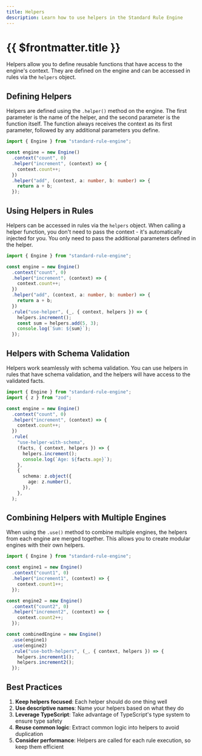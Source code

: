 ```yaml
---
title: Helpers
description: Learn how to use helpers in the Standard Rule Engine
---
```


# {{ $frontmatter.title }}

Helpers allow you to define reusable functions that have access to the engine's context. They are defined on the engine and can be accessed in rules via the `helpers` object.

## Defining Helpers

Helpers are defined using the `.helper()` method on the engine. The first parameter is the name of the helper, and the second parameter is the function itself. The function always receives the context as its first parameter, followed by any additional parameters you define.

```ts twoslash
import { Engine } from "standard-rule-engine";

const engine = new Engine()
  .context("count", 0)
  .helper("increment", (context) => {
    context.count++;
  })
  .helper("add", (context, a: number, b: number) => {
    return a + b;
  });
```

## Using Helpers in Rules

Helpers can be accessed in rules via the `helpers` object. When calling a helper function, you don't need to pass the context - it's automatically injected for you. You only need to pass the additional parameters defined in the helper.

```ts twoslash
import { Engine } from "standard-rule-engine";

const engine = new Engine()
  .context("count", 0)
  .helper("increment", (context) => {
    context.count++;
  })
  .helper("add", (context, a: number, b: number) => {
    return a + b;
  })
  .rule("use-helper", (_, { context, helpers }) => {
    helpers.increment();
    const sum = helpers.add(5, 3);
    console.log(`Sum: ${sum}`);
  });
```

## Helpers with Schema Validation

Helpers work seamlessly with schema validation. You can use helpers in rules that have schema validation, and the helpers will have access to the validated facts.

```ts twoslash
import { Engine } from "standard-rule-engine";
import { z } from "zod";

const engine = new Engine()
  .context("count", 0)
  .helper("increment", (context) => {
    context.count++;
  })
  .rule(
    "use-helper-with-schema",
    (facts, { context, helpers }) => {
      helpers.increment();
      console.log(`Age: ${facts.age}`);
    },
    {
      schema: z.object({
        age: z.number(),
      }),
    },
  );
```

## Combining Helpers with Multiple Engines

When using the `.use()` method to combine multiple engines, the helpers from each engine are merged together. This allows you to create modular engines with their own helpers.

```ts twoslash
import { Engine } from "standard-rule-engine";

const engine1 = new Engine()
  .context("count1", 0)
  .helper("increment1", (context) => {
    context.count1++;
  });

const engine2 = new Engine()
  .context("count2", 0)
  .helper("increment2", (context) => {
    context.count2++;
  });

const combinedEngine = new Engine()
  .use(engine1)
  .use(engine2)
  .rule("use-both-helpers", (_, { context, helpers }) => {
    helpers.increment1();
    helpers.increment2();
  });
```

## Best Practices

1. **Keep helpers focused**: Each helper should do one thing well
2. **Use descriptive names**: Name your helpers based on what they do
3. **Leverage TypeScript**: Take advantage of TypeScript's type system to ensure type safety
4. **Reuse common logic**: Extract common logic into helpers to avoid duplication
5. **Consider performance**: Helpers are called for each rule execution, so keep them efficient
